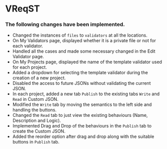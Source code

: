 # VReqST

### The following changes have been implemented. </br>
* Changed the instances of `files` to `validators` at all the locations.
* On My Validators page, displayed whether it is a private file or not for each validator.
* Handled all the cases and made some necessary changed in the Edit Validator page.
* On My Projects page, displayed the name of the template validator used for each project.
* Added a dropdown for selecting the template validator during the creation of a new project.
* Disabled the access to future JSONs without validating the current JSON.
* In each project, added a new tab `Publish` to the existing tabs `Write` and `Read` in Custom JSON.
* Modified the `Write` tab by moving the semantics to the left side and handling the buttons.
* Changed the `Read` tab to just view the existing behaviours (Name, Description and Logic).
* Implemented Drag and Drop of the behaviours in the `Publish` tab to create the Custom JSON.
* Added the reorder option after drag and drop along with the suitable buttons in `Publish` tab.